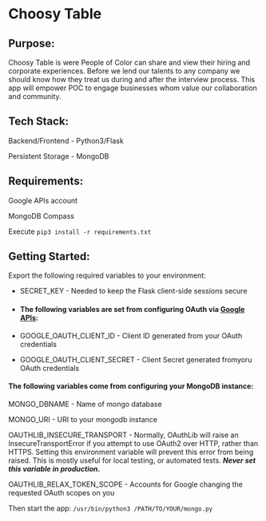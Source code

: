 # Choosy Table

## Purpose:
Choosy Table is were People of Color can share and view their hiring and corporate experiences.  Before we lend our talents to any company we should know how they treat us during and after the interview process.  This app will empower POC to engage businesses whom value our collaboration and community.

## Tech Stack:
Backend/Frontend - Python3/Flask

Persistent Storage - MongoDB 

## Requirements:
Google APIs account

MongoDB Compass

Execute `pip3 install -r requirements.txt`

## Getting Started:
Export the following required variables to your environment:

* SECRET_KEY - Needed to keep the Flask client-side sessions secure 

* #### The following variables are set from configuring OAuth via [Google APIs](https://support.google.com/googleapi/answer/6158857?hl=en&ref_topic=7013279):
* GOOGLE_OAUTH_CLIENT_ID - Client ID generated from your OAuth credentials

* GOOGLE_OAUTH_CLIENT_SECRET - Client Secret generated fromyoru OAuth credentials

#### The following variables come from configuring your MongoDB instance:
MONGO_DBNAME - Name of mongo database

MONGO_URI - URI to your mongodb instance

OAUTHLIB_INSECURE_TRANSPORT - Normally, OAuthLib will raise an InsecureTransportError if you attempt to use OAuth2 over HTTP, rather than HTTPS. Setting this environment variable will prevent this error from being raised. This is mostly useful for local testing, or automated tests. ***Never set this variable in production.***

OAUTHLIB_RELAX_TOKEN_SCOPE - Accounts for Google changing the requested OAuth scopes on you

Then start the app:
`/usr/bin/python3 /PATH/TO/YOUR/mongo.py`